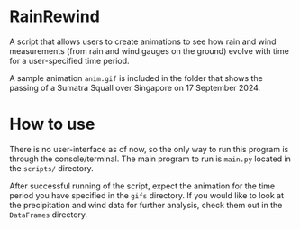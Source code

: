 # RainRewind
A script that allows users to create animations to see how rain and wind measurements (from rain and wind gauges on the ground) evolve with time for a user-specified time period.

A sample animation ```anim.gif``` is included in the folder that shows the passing of a Sumatra Squall over Singapore on 17 September 2024.

# How to use
There is no user-interface as of now, so the only way to run this program is through the console/terminal. The main program to run is ```main.py``` located in the ```scripts/``` directory.

After successful running of the script, expect the animation for the time period you have specified in the ```gifs``` directory. If you would like to look at the precipitation and wind data for further analysis, check them out in the ```DataFrames``` directory.